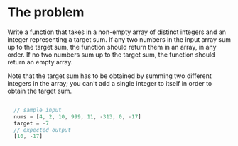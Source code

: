 # The problem

  Write a function that takes in a non-empty array of distinct integers and an
  integer representing a target sum. If any two numbers in the input array sum
  up to the target sum, the function should return them in an array, in any
  order. If no two numbers sum up to the target sum, the function should return
  an empty array.

  Note that the target sum has to be obtained by summing two different integers
  in the array; you can't add a single integer to itself in order to obtain the
  target sum.

```js

  // sample input
  nums = [4, 2, 10, 999, 11, -313, 0, -17] 
  target = -7
  // expected output
  [10, -17]

```
